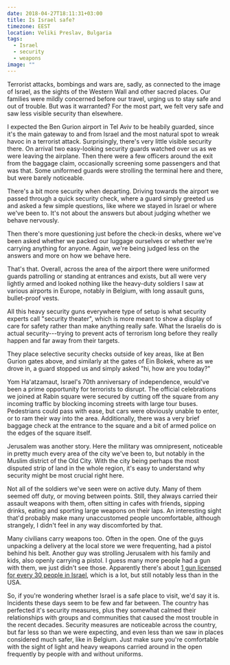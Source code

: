 ```yaml
---
date: 2018-04-27T18:11:31+03:00
title: Is Israel safe?
timezone: EEST
location: Veliki Preslav, Bulgaria
tags:
  - Israel
  - security
  - weapons
image: ""
---
```


Terrorist attacks, bombings and wars are, sadly, as connected to the image of Israel, as the sights of the Western Wall and other sacred places. Our families were mildly concerned before our travel, urging us to stay safe and out of trouble. But was it warranted? For the most part, we felt very safe and saw less visible security than elsewhere.

<!--more-->

I expected the Ben Gurion airport in Tel Aviv to be heabily guarded, since it's the main gateway to and from Israel and the most natural spot to wreak havoc in a terrorist attack. Surprisingly, there's very little visible security there. On arrival two easy-looking security guards watched over us as we were leaving the airplane. Then there were a few officers around the exit from the baggage claim, occasionally screening some passengers and that was that. Some uniformed guards were strolling the terminal here and there, but were barely noticeable.

There's a bit more security when departing. Driving towards the airport we passed through a quick security check, where a guard simply greeted us and asked a few simple questions, like where we stayed in Israel or where we've been to. It's not about the answers but about judging whether we behave nervously.

Then there's more questioning just before the check-in desks, where we've been asked whether we packed our luggage ourselves or whether we're carrying anything for anyone. Again, we're being judged less on the answers and more on how we behave here.

That's that. Overall, across the area of the airport there were uniformed guards patrolling or standing at entrances and exists, but all were very lightly armed and looked nothing like the heavy-duty soldiers I saw at various airports in Europe, notably in Belgium, with long assault guns, bullet-proof vests.

All this heavy security guns everywhere type of setup is what security experts call "security theater", which is more meant to show a display of care for safety rather than make anything really safe. What the Israelis do is actual security---trying to prevent acts of terrorism long before they really happen and far away from their targets.

They place selective security checks outside of key areas, like at Ben Gurion gates above, and similarly at the gates of Ein Bokek, where as we drove in, a guard stopped us and simply asked "hi, how are you today?"

Yom Ha'atzamaut, Israel's 70th anniversary of independence, would've been a prime opportunity for terrorists to disrupt. The official celebrations we joined at Rabin square were secured by cutting off the square from any incoming traffic by blocking incoming streets with large tour buses. Pedestrians could pass with ease, but cars were obviously unable to enter, or to ram their way into the area. Additionally, there was a very brief baggage check at the entrance to the square and a bit of armed police on the edges of the square itself.

Jerusalem was another story. Here the military was omnipresent, noticeable in pretty much every area of the city we've been to, but notably in the Muslim district of the Old City. With the city being perhaps the most disputed strip of land in the whole region, it's easy to understand why security might be most crucial right here.

Not all of the soldiers we've seen were on active duty. Many of them seemed off duty, or moving between points. Still, they always carried their assault weapons with them, often sitting in cafes with friends, sipping drinks, eating and sporting large weapons on their laps. An interesting sight that'd probably make many unaccustomed people uncomfortable, although strangely, I didn't feel in any way discomforted by that.

Many civilians carry weapons too. Often in the open. One of the guys unpacking a delivery at the local store we were frequenting, had a pistol behind his belt. Another guy was strolling Jerusalem with his family and kids, also openly carrying a pistol. I guess many more people had a gun with them, we just didn't see those. Apparently there's about [1 gun licensed for every 30 people in Israel](https://www.timesofisrael.com/israel-dismisses-us-gun-lobbys-inaccurate-claim-about-gun-laws/), which is a lot, but still notably less than in the USA.

So, if you're wondering whether Israel is a safe place to visit, we'd say it is. Incidents these days seem to be few and far between. The country has perfected it's security measures, plus they somewhat calmed their relationships with groups and communities that caused the most trouble in the recent decades. Security measures are noticeable across the country, but far less so than we were expecting, and even less than we saw in places considered much safer, like in Belgium. Just make sure you're comfortable with the sight of light and heavy weapons carried around in the open frequently by people with and without uniforms.
